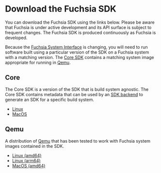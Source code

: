 # Download the Fuchsia SDK

You can download the Fuchsia SDK using the links below. Please be aware that
Fuchsia is under active development and its API surface is subject to frequent
changes. The Fuchsia SDK is produced continuously as Fuchsia is developed.

Because the [Fuchsia System Interface](/docs/concepts/system/abi/system.md) is changing, you will
need to run software built using a particular version of the SDK on a Fuchsia
system with a matching version. The [Core SDK](#core) contains a matching system
image appropriate for running in [Qemu](#qemu).

## Core

The Core SDK is a version of the SDK that is build system agnostic. The Core SDK
contains metadata that can be used by an [SDK backend](README.md#backend) to
generate an SDK for a specific build system.

* [Linux](https://chrome-infra-packages.appspot.com/p/fuchsia/sdk/core/linux-amd64/+/latest)
* [MacOS](https://chrome-infra-packages.appspot.com/p/fuchsia/sdk/core/mac-amd64/+/latest)

## Qemu

A distribution of [Qemu](https://www.qemu.org/) that has been tested to work
with Fuchsia system images contained in the SDK.

* [Linux (amd64)](https://chrome-infra-packages.appspot.com/p/fuchsia/qemu/linux-amd64/+/latest)
* [Linux (arm64)](https://chrome-infra-packages.appspot.com/p/fuchsia/qemu/linux-arm64/+/latest)
* [MacOS (amd64)](https://chrome-infra-packages.appspot.com/p/fuchsia/qemu/mac-amd64/+/latest)
